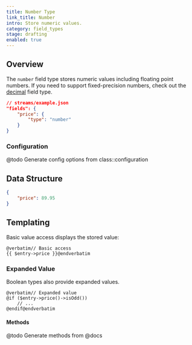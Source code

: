 ```yaml
---
title: Number Type
link_title: Number
intro: Store numeric values.
category: field_types
stage: drafting
enabled: true
---
```


## Overview

The `number` field type stores numeric values including floating point numbers. If you need to support fixed-precision numbers, check out the [decimal](decimal) field type.

```json
// streams/example.json
"fields": {
    "price": {
        "type": "number"
    }
}
```

### Configuration

@todo Generate config options from class::configuration


## Data Structure

```json
{
    "price": 89.95
}
```

## Templating

Basic value access displays the stored value:

```blade
@verbatim// Basic access
{{ $entry->price }}@endverbatim
```

### Expanded Value

Boolean types also provide expanded values.

```blade
@verbatim// Expanded value
@if ($entry->price()->isOdd())
    // ...
@endif@endverbatim
```

#### Methods

@todo Generate methods from @docs
